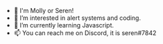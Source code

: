 - 👋 I'm Molly or Seren!
- 👀 I’m interested in alert systems and coding.
- 🌱 I’m currently learning Javascript.
- 📫 You can reach me on Discord, it is seren#7842
